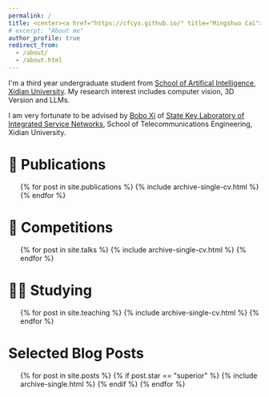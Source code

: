 ```yaml
---
permalink: /
title: <center><a href="https://cfcys.github.io/" title="Mingshuo Cai">Mingshuo Cai (蔡明硕)</a></center>
# excerpt: "About me"
author_profile: true
redirect_from: 
  - /about/
  - /about.html
---
```


I'm a third year undergraduate student from [School of Artifical Intelligence](https://sai.xidian.edu.cn/), [Xidian University](https://www.xidian.edu.cn/). My research interest includes computer vision, 3D Version and LLMs.

I am very fortunate to be advised by [Bobo Xi](https://web.xidian.edu.cn/xibobo/) of [State Key Laboratory of Integrated Service Networks](https://isn.xidian.edu.cn/), School of Telecommunications Engineering, Xidian University.

<!-- You can find my CV here: [XX's Curriculum Vitae](../assets/Curriculum_Vitae.pdf). -->

📝 Publications
======
  <ul>{% for post in site.publications %}
    {% include archive-single-cv.html %}
  {% endfor %}</ul>

🏅 Competitions
======
  <ul>{% for post in site.talks %}
    {% include archive-single-cv.html %}
  {% endfor %}</ul>

👨‍💻 Studying
======
  <ul>{% for post in site.teaching %}
    {% include archive-single-cv.html %}
  {% endfor %}</ul>

Selected Blog Posts
======

<ul>{% for post in site.posts %}
    {% if post.star == "superior" %}
         {% include archive-single.html %}
    {% endif %}
  {% endfor %}</ul>

